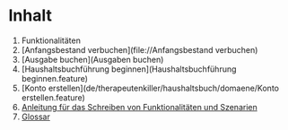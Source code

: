 Inhalt
======

1. Funktionalitäten
  1. [Anfangsbestand verbuchen](file://Anfangsbestand verbuchen)
  2. [Ausgabe buchen](Ausgaben buchen)
  3. [Haushaltsbuchführung beginnen](Haushaltsbuchführung beginnen.feature)
  4. [Konto erstellen](de/therapeutenkiller/haushaltsbuch/domaene/Konto erstellen.feature)
2. [Anleitung für das Schreiben von Funktionalitäten und Szenarien](de/therapeutenkiller/haushaltsbuch/domaene/Anleitung.md)
3. [Glossar](de/therapeutenkiller/haushaltsbuch/domaene/Glossar.md)
